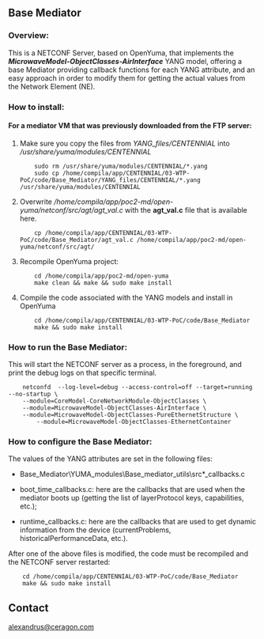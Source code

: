 ## Base Mediator

### Overview:
This is a NETCONF Server, based on OpenYuma, that implements the **_MicrowaveModel-ObjectClasses-AirInterface_** YANG model, offering a base Mediator providing callback functions for each YANG attribute, and an easy approach in order to modify them for getting the actual values from the Network Element (NE).

### How to install:
#### For a mediator VM that was previously downloaded from the FTP server:

1. Make sure you copy the files from *YANG_files/CENTENNIAL* into */usr/share/yuma/modules/CENTENNIAL*

	```
		sudo rm /usr/share/yuma/modules/CENTENNIAL/*.yang
		sudo cp /home/compila/app/CENTENNIAL/03-WTP-PoC/code/Base_Mediator/YANG_files/CENTENNIAL/*.yang /usr/share/yuma/modules/CENTENNIAL
	```

2. Overwrite */home/compila/app/poc2-md/open-yuma/netconf/src/agt/agt_val.c* with the **agt_val.c** file that is available here.
	```
		cp /home/compila/app/CENTENNIAL/03-WTP-PoC/code/Base_Mediator/agt_val.c /home/compila/app/poc2-md/open-yuma/netconf/src/agt/
	```

3. Recompile OpenYuma project:
	```
		cd /home/compila/app/poc2-md/open-yuma
		make clean && make && sudo make install
	```

4. Compile the code associated with the YANG models and install in OpenYuma
	```
		cd /home/compila/app/CENTENNIAL/03-WTP-PoC/code/Base_Mediator
		make && sudo make install
	```

### How to run the Base Mediator:

This will start the NETCONF server as a process, in the foreground, and print the debug logs on that specific terminal.
```
	netconfd  --log-level=debug --access-control=off --target=running --no-startup \
	--module=CoreModel-CoreNetworkModule-ObjectClasses \
	--module=MicrowaveModel-ObjectClasses-AirInterface \
	--module=MicrowaveModel-ObjectClasses-PureEthernetStructure \ 
        --module=MicrowaveModel-ObjectClasses-EthernetContainer
```


### How to configure the Base Mediator:

The values of the YANG attributes are set in the following files:

- Base_Mediator\YUMA_modules\Base_mediator_utils\src\*_callbacks.c

- boot_time_callbacks.c: here are the callbacks that are used when the mediator boots up (getting the list of layerProtocol keys, capabilities, etc.);
- runtime_callbacks.c: here are the callbacks that are used to get dynamic information from the device (currentProblems, historicalPerformanceData, etc.).

After one of the above files is modified, the code must be recompiled and the NETCONF server restarted:

```
	cd /home/compila/app/CENTENNIAL/03-WTP-PoC/code/Base_Mediator
	make && sudo make install
```

Contact
-------

alexandrus@ceragon.com

